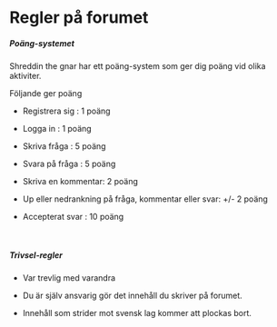 <h1>Regler på forumet</h1>

<h5 class="bold">Poäng-systemet</h5>
<p>Shreddin the gnar har ett poäng-system som ger dig poäng vid olika aktiviter. </p>

<p class="bold">Följande ger poäng</p>
<ul class="undecorated">
    <li><p>Registrera sig : 1 poäng</p></li>
    <li><p>Logga in : 1 poäng</p></li>
    <li><p>Skriva fråga : 5 poäng</p></li>
    <li><p>Svara på fråga : 5 poäng</p></li>
    <li><p>Skriva en kommentar: 2 poäng</p></li>
    <li><p>Up eller nedrankning på fråga, kommentar eller svar: +/- 2 poäng</p></li>
    <li><p>Accepterat svar : 10 poäng</p></li>
</ul>
<br>
<h5 class="bold">Trivsel-regler</h5>
<ul>
    <li><p>Var trevlig med varandra</p></li>
    <li><p>Du är själv ansvarig gör det innehåll du skriver på forumet. </p></li>
    <li><p>Innehåll som strider mot svensk lag kommer att plockas bort.</p></li>
</ul>
